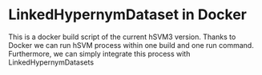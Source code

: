 # LinkedHypernymDataset in Docker

This is a docker build script of the current hSVM3 version. Thanks to Docker we can run hSVM process within one build and one run command. Furthermore, we can simply integrate this process with LinkedHypernymDatasets 
